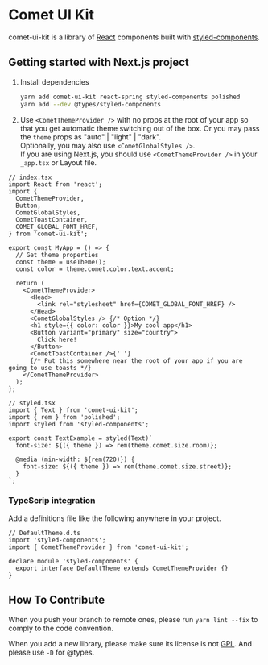 # Comet UI Kit

comet-ui-kit is a library of [React](https://reactjs.org/) components built with
[styled-components](https://www.styled-components.com/).

## Getting started with Next.js project

1. Install dependencies

   ```zsh
   yarn add comet-ui-kit react-spring styled-components polished
   yarn add --dev @types/styled-components
   ```

2. Use `<CometThemeProvider />` with no props at the root of your app so that you get automatic
   theme switching out of the box. Or you may pass the `theme` props as "auto" | "light" | "dark".
   <br />Optionally, you may also use `<CometGlobalStyles />`. <br/> If you are using Next.js, you
   should use `<CometThemeProvider />` in your `_app.tsx` or Layout file.

```tsx
// index.tsx
import React from 'react';
import {
  CometThemeProvider,
  Button,
  CometGlobalStyles,
  CometToastContainer,
  COMET_GLOBAL_FONT_HREF,
} from 'comet-ui-kit';

export const MyApp = () => {
  // Get theme properties
  const theme = useTheme();
  const color = theme.comet.color.text.accent;

  return (
    <CometThemeProvider>
      <Head>
        <link rel="stylesheet" href={COMET_GLOBAL_FONT_HREF} />
      </Head>
      <CometGlobalStyles /> {/* Option */}
      <h1 style={{ color: color }}>My cool app</h1>
      <Button variant="primary" size="country">
        Click here!
      </Button>
      <CometToastContainer />{' '}
      {/* Put this somewhere near the root of your app if you are going to use toasts */}
    </CometThemeProvider>
  );
};
```

```tsx
// styled.tsx
import { Text } from 'comet-ui-kit';
import { rem } from 'polished';
import styled from 'styled-components';

export const TextExample = styled(Text)`
  font-size: ${({ theme }) => rem(theme.comet.size.room)};

  @media (min-width: ${rem(720)}) {
    font-size: ${({ theme }) => rem(theme.comet.size.street)};
  }
`;
```

### TypeScrip integration

Add a definitions file like the following anywhere in your project.

```tsx
// DefaultTheme.d.ts
import 'styled-components';
import { CometThemeProvider } from 'comet-ui-kit';

declare module 'styled-components' {
  export interface DefaultTheme extends CometThemeProvider {}
}
```

## How To Contribute

When you push your branch to remote ones, please run `yarn lint --fix` to comply to the code
convention.

When you add a new library, please make sure its license is not
[GPL](https://en.wikipedia.org/wiki/GNU_General_Public_License). And please use `-D` for @types.
